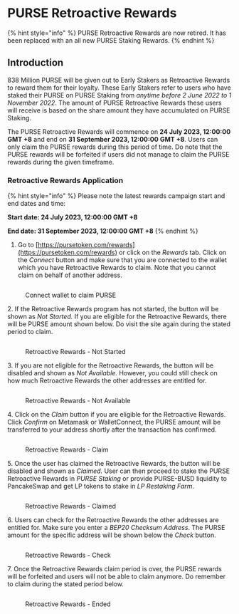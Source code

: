 # PURSE Retroactive Rewards

{% hint style="info" %}
PURSE Retroactive Rewards are now retired. It has been replaced with an all new PURSE Staking Rewards.
{% endhint %}

## Introduction

838 Million PURSE will be given out to Early Stakers as Retroactive Rewards to reward them for their loyalty. These Early Stakers refer to users who have staked their PURSE on PURSE Staking from _anytime before 2 June 2022 to 1 November 2022_. The amount of PURSE Retroactive Rewards these users will receive is based on the share amount they have accumulated on PURSE Staking.

The PURSE Retroactive Rewards will commence on **24 July 2023, 12:00:00 GMT +8** and end on **31 September 2023, 12:00:00** **GMT +8**. Users can only claim the PURSE rewards during this period of time. Do note that the PURSE rewards will be forfeited if users did not manage to claim the PURSE rewards during the given timeframe.

### Retroactive Rewards Application

{% hint style="info" %}
Please note the latest rewards campaign start and end dates and time:

**Start date: 24 July 2023, 12:00:00 GMT +8**

**End date: 31 September 2023, 12:00:00 GMT +8**
{% endhint %}

1. Go to [https://pursetoken.com/rewards](https://pursetoken.com/rewards) or click on the _Rewards_ tab. Click on the _Connect_ button and make sure that you are connected to the wallet which you have Retroactive Rewards to claim. Note that you cannot claim on behalf of another address.

<figure><img src="../../../../.gitbook/assets/RetroactiveConnect.jpg" alt=""><figcaption><p>Connect wallet to claim PURSE</p></figcaption></figure>

2\. If the Retroactive Rewards program has not started, the button will be shown as _Not Started._ If you are eligible for the Retroactive Rewards, there will be PURSE amount shown below. Do visit the site again during the stated period to claim.

<figure><img src="../../../../.gitbook/assets/RetroactiveNotStarted.jpg" alt=""><figcaption><p>Retroactive Rewards - Not Started</p></figcaption></figure>

3\. If you are not eligible for the Retroactive Rewards, the button will be disabled and shown as _Not Available._ However, you could still check on how much Retroactive Rewards the other addresses are entitled for.

<figure><img src="../../../../.gitbook/assets/RetroactiveNotAvailable.jpg" alt=""><figcaption><p>Retroactive Rewards - Not Available</p></figcaption></figure>

4\. Click on the _Claim_ button if you are eligible for the Retroactive Rewards. Click _Confirm_ on Metamask or WalletConnect, the PURSE amount will be transferred to your address shortly after the transaction has confirmed.

<figure><img src="../../../../.gitbook/assets/RetroactiveClaim.jpg" alt=""><figcaption><p>Retroactive Rewards - Claim</p></figcaption></figure>

5\. Once the user has claimed the Retroactive Rewards, the button will be disabled and shown as _Claimed._ User can then proceed to stake the PURSE Retroactive Rewards in _PURSE Staking_ or provide PURSE-BUSD liquidity to PancakeSwap and get LP tokens to stake in _LP Restaking Farm_.

<figure><img src="../../../../.gitbook/assets/RetroactiveClaimed.jpg" alt=""><figcaption><p>Retroactive Rewards - Claimed</p></figcaption></figure>

6\. Users can check for the Retroactive Rewards the other addresses are entitled for. Make sure you enter a _BEP20 Checksum Address_. The PURSE amount for the specific address will be shown below the _Check_ button.

<figure><img src="../../../../.gitbook/assets/RetroactiveCheck.jpg" alt=""><figcaption><p>Retroactive Rewards - Check</p></figcaption></figure>

7\. Once the Retroactive Rewards claim period is over, the PURSE rewards will be forfeited and users will not be able to claim anymore. Do remember to claim during the stated period below.

<figure><img src="../../../../.gitbook/assets/RetroactiveEnded.jpg" alt=""><figcaption><p>Retroactive Rewards - Ended</p></figcaption></figure>
